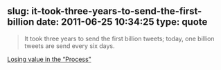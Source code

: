 slug: it-took-three-years-to-send-the-first-billion
date: 2011-06-25 10:34:25
type: quote
---

> It took three years to send the first billion tweets; today, one billion tweets are send every six days.

[Losing value in the “Process”](http://www.mondaynote.com/2011/06/19/losing-value-in-the-process/?utm_source=feedburner&utm_medium=feed&utm_campaign=Feed%3A+monday-note+%28Monday+Note%29)
